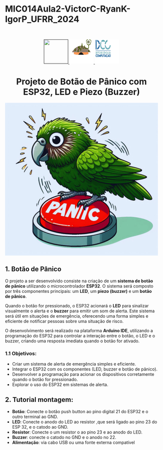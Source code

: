 # MIC014Aula2-VictorC-RyanK-IgorP_UFRR_2024  
<br />  
<p align="center">
  <a href="">
    <img src="https://user-images.githubusercontent.com/49700354/114078715-a61b2f00-987f-11eb-8eef-6fd7cfc17d33.png" alt="" width="80" height="80">
    <img src="https://github.com/VictorH456/MIC014Aula2-VictorC-RyanK-IgorP_UFRR_2024/blob/main/imagens/maloca.png" alt="" width="80" height="80">
    <img src="https://github.com/VictorH456/MIC014Aula2-VictorC-RyanK-IgorP_UFRR_2024/blob/main/imagens/dcc.png" alt="" width="80" height="80">
  </a>
  <h1 align="center">Projeto de Botão de Pânico com ESP32, LED e Piezo (Buzzer)</h1>
  <p align="center">
    <img src="https://github.com/VictorH456/MIC014Aula2-VictorC-RyanK-IgorP_UFRR_2024/blob/main/imagens/kakapo.jpg">
    

## 1. Botão de Pânico

O projeto a ser desenvolvido consiste na criação de um **sistema de botão de pânico** utilizando o microcontrolador **ESP32**. O sistema será composto por três componentes principais: um **LED**, um **piezo (buzzer)** e um **botão de pânico**.

Quando o botão for pressionado, o ESP32 acionará o **LED** para sinalizar visualmente o alerta e o **buzzer** para emitir um som de alerta. Este sistema será útil em situações de emergência, oferecendo uma forma simples e eficiente de notificar pessoas sobre uma situação de risco.

O desenvolvimento será realizado na plataforma **Arduino IDE**, utilizando a programação do ESP32 para controlar a interação entre o botão, o LED e o buzzer, criando uma resposta imediata quando o botão for ativado.

### 1.1 Objetivos:
- Criar um sistema de alerta de emergência simples e eficiente.
- Integrar o ESP32 com os componentes (LED, buzzer e botão de pânico).
- Desenvolver a programação para acionar os dispositivos corretamente quando o botão for pressionado.
- Explorar o uso do ESP32 em sistemas de alerta.
## 2. Tutorial montagem:
- **Botão**: Conecte o botão push button ao pino digital 21 do ESP32 e o outro
 terminal ao GND.
- **LED**: Conecte o anodo do LED ao resistor ,que será ligado ao pino 23 do
 ESP 32, e o catodo ao GND.
- **Resistor**: Conecte o um resistor o ao pino 23 e ao anodo do LED.
- **Buzzer**: conecte o catodo no GND e o anodo no 22.
- **Alimentação**: via cabo USB ou uma fonte externa compatível
  </p>
</p>
</p>
